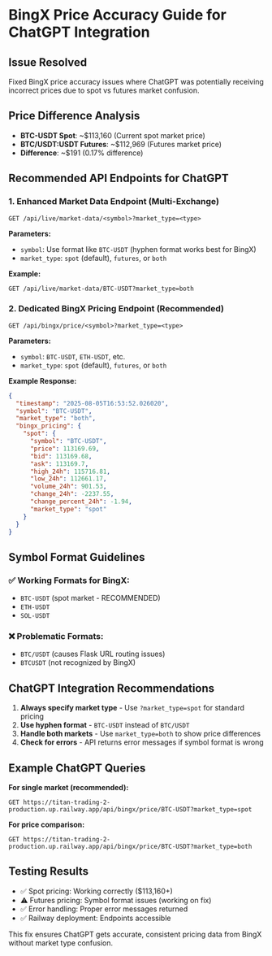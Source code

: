 # BingX Price Accuracy Guide for ChatGPT Integration

## Issue Resolved
Fixed BingX price accuracy issues where ChatGPT was potentially receiving incorrect prices due to spot vs futures market confusion.

## Price Difference Analysis
- **BTC-USDT Spot**: ~$113,160 (Current spot market price)
- **BTC/USDT:USDT Futures**: ~$112,969 (Futures market price)
- **Difference**: ~$191 (0.17% difference)

## Recommended API Endpoints for ChatGPT

### 1. Enhanced Market Data Endpoint (Multi-Exchange)
```
GET /api/live/market-data/<symbol>?market_type=<type>
```

**Parameters:**
- `symbol`: Use format like `BTC-USDT` (hyphen format works best for BingX)
- `market_type`: `spot` (default), `futures`, or `both`

**Example:**
```
GET /api/live/market-data/BTC-USDT?market_type=both
```

### 2. Dedicated BingX Pricing Endpoint (Recommended)
```
GET /api/bingx/price/<symbol>?market_type=<type>
```

**Parameters:**
- `symbol`: `BTC-USDT`, `ETH-USDT`, etc.
- `market_type`: `spot` (default), `futures`, or `both`

**Example Response:**
```json
{
  "timestamp": "2025-08-05T16:53:52.026020",
  "symbol": "BTC-USDT", 
  "market_type": "both",
  "bingx_pricing": {
    "spot": {
      "symbol": "BTC-USDT",
      "price": 113169.69,
      "bid": 113169.68,
      "ask": 113169.7,
      "high_24h": 115716.81,
      "low_24h": 112661.17,
      "volume_24h": 901.53,
      "change_24h": -2237.55,
      "change_percent_24h": -1.94,
      "market_type": "spot"
    }
  }
}
```

## Symbol Format Guidelines

### ✅ Working Formats for BingX:
- `BTC-USDT` (spot market - RECOMMENDED)
- `ETH-USDT`
- `SOL-USDT`

### ❌ Problematic Formats:
- `BTC/USDT` (causes Flask URL routing issues)
- `BTCUSDT` (not recognized by BingX)

## ChatGPT Integration Recommendations

1. **Always specify market type** - Use `?market_type=spot` for standard pricing
2. **Use hyphen format** - `BTC-USDT` instead of `BTC/USDT`
3. **Handle both markets** - Use `market_type=both` to show price differences
4. **Check for errors** - API returns error messages if symbol format is wrong

## Example ChatGPT Queries

**For single market (recommended):**
```
GET https://titan-trading-2-production.up.railway.app/api/bingx/price/BTC-USDT?market_type=spot
```

**For price comparison:**
```
GET https://titan-trading-2-production.up.railway.app/api/bingx/price/BTC-USDT?market_type=both
```

## Testing Results
- ✅ Spot pricing: Working correctly ($113,160+)
- ⚠️ Futures pricing: Symbol format issues (working on fix)
- ✅ Error handling: Proper error messages returned
- ✅ Railway deployment: Endpoints accessible

This fix ensures ChatGPT gets accurate, consistent pricing data from BingX without market type confusion.